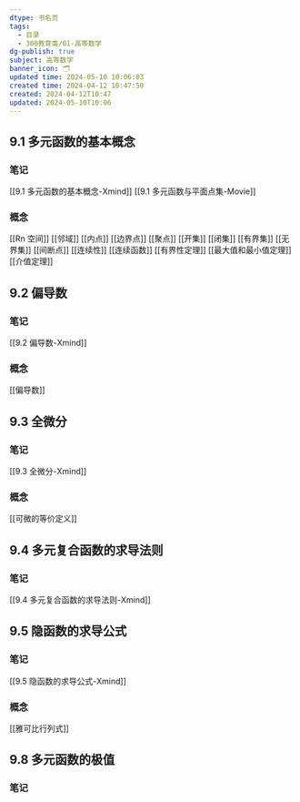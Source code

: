 ```yaml
---
dtype: 书名页
tags:
  - 目录
  - 300教育类/01-高等数学
dg-publish: true
subject: 高等数学
banner_icon: 🗂️
updated time: 2024-05-10 10:06:03
created time: 2024-04-12 10:47:50
created: 2024-04-12T10:47
updated: 2024-05-10T10:06
---
```


## 9.1 多元函数的基本概念
### 笔记
[[9.1 多元函数的基本概念-Xmind]]
[[9.1 多元函数与平面点集-Movie]]

### 概念
[[Rn 空间]]
[[邻域]]
[[内点]]
[[边界点]]
[[聚点]]
[[开集]]
[[闭集]]
[[有界集]]
[[无界集]]
[[间断点]]
[[连续性]]
[[连续函数]]
[[有界性定理]]
[[最大值和最小值定理]]
[[介值定理]]

## 9.2 偏导数
### 笔记
[[9.2 偏导数-Xmind]]

### 概念
[[偏导数]]

## 9.3 全微分
### 笔记
[[9.3 全微分-Xmind]]

### 概念
[[可微的等价定义]]

## 9.4 多元复合函数的求导法则
### 笔记
[[9.4 多元复合函数的求导法则-Xmind]]

## 9.5 隐函数的求导公式
### 笔记
[[9.5 隐函数的求导公式-Xmind]] 
### 概念
[[雅可比行列式]]

## 9.8 多元函数的极值
### 笔记
